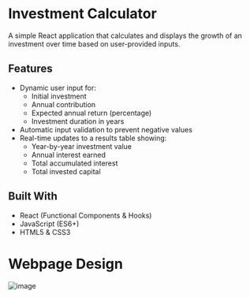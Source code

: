 # Investment Calculator

A simple React application that calculates and displays the growth of an investment over time based on user-provided inputs.

## Features

- Dynamic user input for:
  - Initial investment
  - Annual contribution
  - Expected annual return (percentage)
  - Investment duration in years
- Automatic input validation to prevent negative values
- Real-time updates to a results table showing:
  - Year-by-year investment value
  - Annual interest earned
  - Total accumulated interest
  - Total invested capital

## Built With

- React (Functional Components & Hooks)
- JavaScript (ES6+)
- HTML5 & CSS3


# Webpage Design
![image](https://github.com/user-attachments/assets/b2dfd605-ee4f-4218-b6f3-e6b1e4898210)
